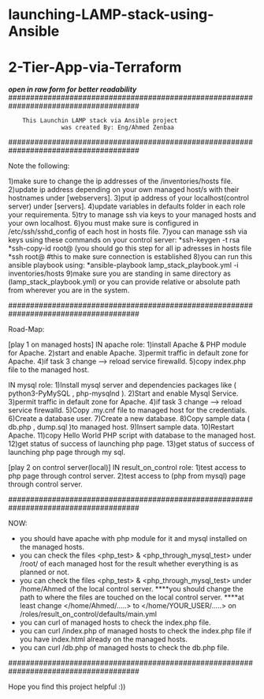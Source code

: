 # launching-LAMP-stack-using-Ansible
# 2-Tier-App-via-Terraform
***open in raw form for better readability***
######################################################################################

	  	This Launchin LAMP stack via Ansible project
     	    	   was created By: Eng/Ahmed Zenbaa

######################################################################################

Note the following:

1)make sure to change the ip addresses of the /inventories/hosts file.
2)update ip address depending on your own managed host/s with their hostnames under [webservers].
3)put ip address of your localhost(control server) under [servers].
4)update variables in defaults folder in each role your requirementa.
5)try to manage ssh via keys to your managed hosts and your own localhost.
6)you must make sure <PERMITROOTLOGIN yes> is configured in /etc/ssh/sshd_config of each host in hosts file.
7)you can manage ssh via keys using these commands on your control server:
    *ssh-keygen -t rsa
	  *ssh-copy-id root@<ip address> (you should go this step for all ip adresses in hosts file
    *ssh root@<ip address>    #this to make sure connection is established 
8)you can run this ansible playbook using:
    *ansible-playbook lamp_stack_playbook.yml -i inventories/hosts
9)make sure you are standing in same directory as (lamp_stack_playbook.yml) or you can provide relative or absolute path from wherever you are in the system.

######################################################################################

Road-Map:

[play 1 on managed hosts]
IN apache role:
  1)install Apache & PHP module for Apache.
  2)start and enable Apache.
  3)permit traffic in default zone for Apache.
  4)if task 3 change --> reload service firewalld.
  5)copy index.php file to the managed host.

IN mysql role:
  1)Install mysql server and dependencies packages like ( python3-PyMySQL , php-mysqlnd ).
  2)Start and enable Mysql Service.
  3)permit traffic in default zone for Apache.
  4)if task 3 change --> reload service firewalld.
  5)Copy .my.cnf file to managed host for the credentials.
  6)Create a database user.
  7)Create a new database.
  8)Copy sample data ( db.php , dump.sql )to managed host.
  9)Insert sample data.
  10)Restart Apache.
  11)copy Hello World PHP script with database to the managed host.
  12)get status of success of launching php page.
  13)get status of success of launching php page through my sql.

[play 2 on control server(local)]
IN result_on_control role:
  1)test access to php page through control server.
  2)test access to (php from mysql) page through control server.

######################################################################################

NOW:

- you should have apache with php module for it and mysql installed on the managed hosts.
- you can check the files <php_test> & <php_through_mysql_test> under /root/ of each managed host for the result whether everything is as planned or not.
- you can check the files <php_test> & <php_through_mysql_test> under /home/Ahmed of the local control server.
  ****you should change the path to where the files are touched on the local control server.
  ****at least change </home/Ahmed/.....> to </home/YOUR_USER/.....> on /roles/result_on_control/defaults/main.yml 
- you can curl <ip address> of managed hosts to check the index.php file.
- you can curl <ip address>/index.php of managed hosts to check the index.php file if you have index.html already on the managed hosts.
- you can curl <ip address>/db.php of managed hosts to check the db.php file.

######################################################################################

Hope you find this project helpful :))

